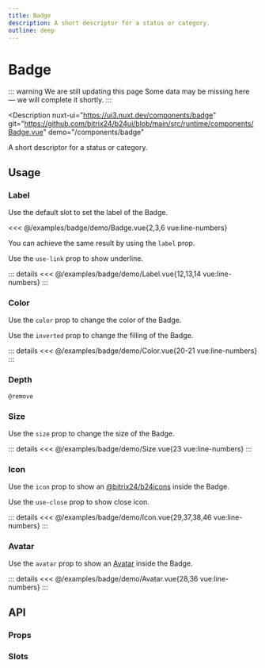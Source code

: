 ```yaml
---
title: Badge
description: A short descriptor for a status or category.
outline: deep
---
```

<script setup>
import BadgeExample from '/examples/badge/Badge.vue';
import LabelExample from '/examples/badge/Label.vue';
import ColorExample from '/examples/badge/Color.vue';
import SizeExample from '/examples/badge/Size.vue';
import IconExample from '/examples/badge/Icon.vue';
import AvatarExample from '/examples/badge/Avatar.vue';
</script>
# Badge

::: warning We are still updating this page
Some data may be missing here — we will complete it shortly.
:::

<Description
  nuxt-ui="https://ui3.nuxt.dev/components/badge"
  git="https://github.com/bitrix24/b24ui/blob/main/src/runtime/components/Badge.vue"
  demo="/components/badge"
>
  A short descriptor for a status or category.
</Description>

## Usage

### Label

Use the default slot to set the label of the Badge.

<div class="lg:min-h-[160px]">
  <ClientOnly>
    <BadgeExample />
  </ClientOnly>
</div>

<<< @/examples/badge/demo/Badge.vue{2,3,6 vue:line-numbers}

You can achieve the same result by using the `label` prop.

Use the `use-link` prop to show underline.

<div class="lg:min-h-[275px]">
  <ClientOnly>
    <LabelExample />
  </ClientOnly>
</div>

::: details
<<< @/examples/badge/demo/Label.vue{12,13,14 vue:line-numbers}
:::

### Color

Use the `color` prop to change the color of the Badge.

Use the `inverted` prop to change the filling of the Badge.

<div class="lg:min-h-[275px]">
  <ClientOnly>
    <ColorExample />
  </ClientOnly>
</div>

::: details
<<< @/examples/badge/demo/Color.vue{20-21 vue:line-numbers}
:::

### Depth

`@remove`

### Size

Use the `size` prop to change the size of the Badge.

<div class="lg:min-h-[275px]">
  <ClientOnly>
    <SizeExample />
  </ClientOnly>
</div>

::: details
<<< @/examples/badge/demo/Size.vue{23 vue:line-numbers}
:::

### Icon

Use the `icon` prop to show an [@bitrix24/b24icons](https://bitrix24.github.io/b24icons/guide/icons.html) inside the Badge.

Use the `use-close` prop to show close icon.

<div class="lg:min-h-[275px]">
  <ClientOnly>
    <IconExample />
  </ClientOnly>
</div>

::: details
<<< @/examples/badge/demo/Icon.vue{29,37,38,46 vue:line-numbers}
:::

### Avatar

Use the `avatar` prop to show an [Avatar](/components/avatar) inside the Badge.

<div class="lg:min-h-[275px]">
  <ClientOnly>
    <AvatarExample />
  </ClientOnly>
</div>

::: details
<<< @/examples/badge/demo/Avatar.vue{28,36 vue:line-numbers}
:::

## API

### Props

<ComponentProps component="Badge" />

### Slots

<ComponentSlots component="Badge" />
